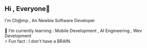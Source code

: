 ## Hi , Everyone👋

I'm Ch@mp , An Newbie Software Developer<br><br>🌱 I’m currently learning : Mobile Development , AI Engineering , Wev Development<br>⚡ Fun fact : I don't have a BRAIN. 
